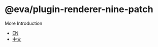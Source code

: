 # @eva/plugin-renderer-nine-patch

More Introduction

- [EN](https://eva.js.org)
- [中文](https://eva-engine.gitee.io)
